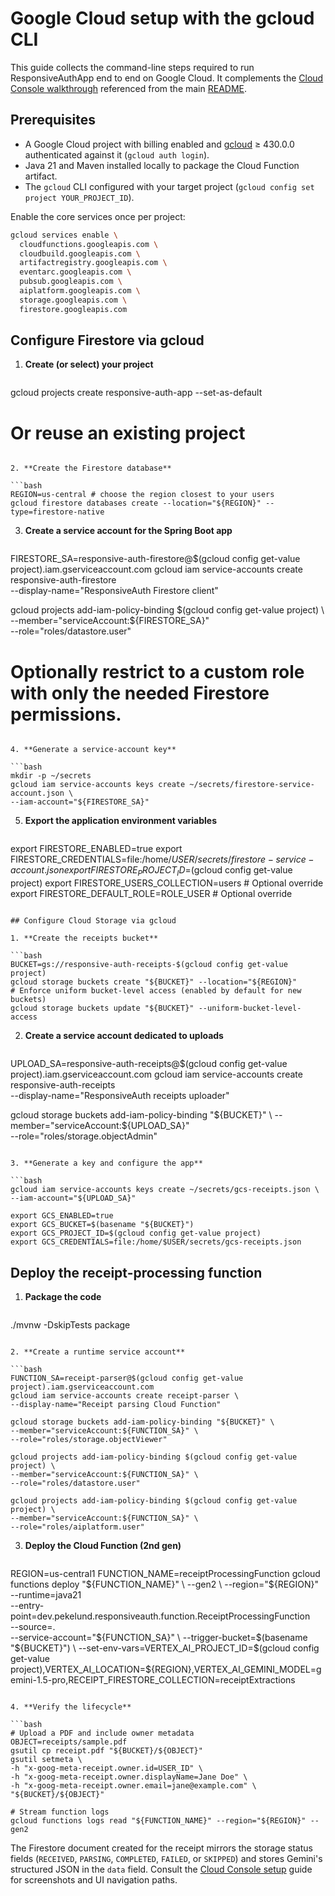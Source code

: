 # Google Cloud setup with the gcloud CLI

This guide collects the command-line steps required to run ResponsiveAuthApp end to end on Google Cloud. It complements the [Cloud Console walkthrough](gcp-setup-cloud-console.md) referenced from the main [README](../README.md).

## Prerequisites

- A Google Cloud project with billing enabled and [gcloud](https://cloud.google.com/sdk/docs/install) ≥ 430.0.0 authenticated against it (`gcloud auth login`).
- Java 21 and Maven installed locally to package the Cloud Function artifact.
- The `gcloud` CLI configured with your target project (`gcloud config set project YOUR_PROJECT_ID`).

Enable the core services once per project:

```bash
gcloud services enable \
  cloudfunctions.googleapis.com \
  cloudbuild.googleapis.com \
  artifactregistry.googleapis.com \
  eventarc.googleapis.com \
  pubsub.googleapis.com \
  aiplatform.googleapis.com \
  storage.googleapis.com \
  firestore.googleapis.com
```

## Configure Firestore via gcloud

1. **Create (or select) your project**

   ```bash
gcloud projects create responsive-auth-app --set-as-default
# Or reuse an existing project
   ```

2. **Create the Firestore database**

   ```bash
REGION=us-central # choose the region closest to your users
gcloud firestore databases create --location="${REGION}" --type=firestore-native
   ```

3. **Create a service account for the Spring Boot app**

   ```bash
FIRESTORE_SA=responsive-auth-firestore@$(gcloud config get-value project).iam.gserviceaccount.com
gcloud iam service-accounts create responsive-auth-firestore \
  --display-name="ResponsiveAuth Firestore client"

gcloud projects add-iam-policy-binding $(gcloud config get-value project) \
  --member="serviceAccount:${FIRESTORE_SA}" \
  --role="roles/datastore.user"

# Optionally restrict to a custom role with only the needed Firestore permissions.
   ```

4. **Generate a service-account key**

   ```bash
mkdir -p ~/secrets
gcloud iam service-accounts keys create ~/secrets/firestore-service-account.json \
  --iam-account="${FIRESTORE_SA}"
   ```

5. **Export the application environment variables**

   ```bash
export FIRESTORE_ENABLED=true
export FIRESTORE_CREDENTIALS=file:/home/$USER/secrets/firestore-service-account.json
export FIRESTORE_PROJECT_ID=$(gcloud config get-value project)
export FIRESTORE_USERS_COLLECTION=users             # Optional override
export FIRESTORE_DEFAULT_ROLE=ROLE_USER             # Optional override
   ```

## Configure Cloud Storage via gcloud

1. **Create the receipts bucket**

   ```bash
BUCKET=gs://responsive-auth-receipts-$(gcloud config get-value project)
gcloud storage buckets create "${BUCKET}" --location="${REGION}"
# Enforce uniform bucket-level access (enabled by default for new buckets)
gcloud storage buckets update "${BUCKET}" --uniform-bucket-level-access
   ```

2. **Create a service account dedicated to uploads**

   ```bash
UPLOAD_SA=responsive-auth-receipts@$(gcloud config get-value project).iam.gserviceaccount.com
gcloud iam service-accounts create responsive-auth-receipts \
  --display-name="ResponsiveAuth receipts uploader"

gcloud storage buckets add-iam-policy-binding "${BUCKET}" \
  --member="serviceAccount:${UPLOAD_SA}" \
  --role="roles/storage.objectAdmin"
   ```

3. **Generate a key and configure the app**

   ```bash
gcloud iam service-accounts keys create ~/secrets/gcs-receipts.json \
  --iam-account="${UPLOAD_SA}"

export GCS_ENABLED=true
export GCS_BUCKET=$(basename "${BUCKET}")
export GCS_PROJECT_ID=$(gcloud config get-value project)
export GCS_CREDENTIALS=file:/home/$USER/secrets/gcs-receipts.json
   ```

## Deploy the receipt-processing function

1. **Package the code**

   ```bash
./mvnw -DskipTests package
   ```

2. **Create a runtime service account**

   ```bash
FUNCTION_SA=receipt-parser@$(gcloud config get-value project).iam.gserviceaccount.com
gcloud iam service-accounts create receipt-parser \
  --display-name="Receipt parsing Cloud Function"

gcloud storage buckets add-iam-policy-binding "${BUCKET}" \
  --member="serviceAccount:${FUNCTION_SA}" \
  --role="roles/storage.objectViewer"

gcloud projects add-iam-policy-binding $(gcloud config get-value project) \
  --member="serviceAccount:${FUNCTION_SA}" \
  --role="roles/datastore.user"

gcloud projects add-iam-policy-binding $(gcloud config get-value project) \
  --member="serviceAccount:${FUNCTION_SA}" \
  --role="roles/aiplatform.user"
   ```

3. **Deploy the Cloud Function (2nd gen)**

   ```bash
REGION=us-central1
FUNCTION_NAME=receiptProcessingFunction
gcloud functions deploy "${FUNCTION_NAME}" \
  --gen2 \
  --region="${REGION}" \
  --runtime=java21 \
  --entry-point=dev.pekelund.responsiveauth.function.ReceiptProcessingFunction \
  --source=. \
  --service-account="${FUNCTION_SA}" \
  --trigger-bucket=$(basename "${BUCKET}") \
  --set-env-vars=VERTEX_AI_PROJECT_ID=$(gcloud config get-value project),VERTEX_AI_LOCATION=${REGION},VERTEX_AI_GEMINI_MODEL=gemini-1.5-pro,RECEIPT_FIRESTORE_COLLECTION=receiptExtractions
   ```

4. **Verify the lifecycle**

   ```bash
# Upload a PDF and include owner metadata
OBJECT=receipts/sample.pdf
gsutil cp receipt.pdf "${BUCKET}/${OBJECT}"
gsutil setmeta \
  -h "x-goog-meta-receipt.owner.id=USER_ID" \
  -h "x-goog-meta-receipt.owner.displayName=Jane Doe" \
  -h "x-goog-meta-receipt.owner.email=jane@example.com" \
  "${BUCKET}/${OBJECT}"

# Stream function logs
gcloud functions logs read "${FUNCTION_NAME}" --region="${REGION}" --gen2
   ```

The Firestore document created for the receipt mirrors the storage status fields (`RECEIVED`, `PARSING`, `COMPLETED`, `FAILED`, or `SKIPPED`) and stores Gemini's structured JSON in the `data` field. Consult the [Cloud Console setup](gcp-setup-cloud-console.md#deploy-the-receipt-processing-function) guide for screenshots and UI navigation paths.

